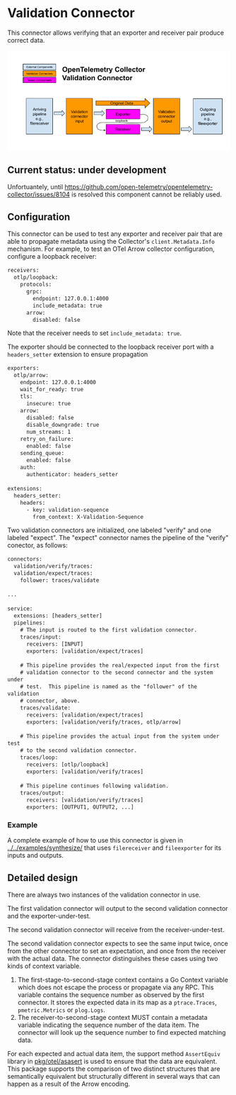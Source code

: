 # Validation Connector

This connector allows verifying that an exporter and receiver pair
produce correct data.

![Diagram](validation.png)

## Current status: under development

Unfortuantely, until
https://github.com/open-telemetry/opentelemetry-collector/issues/8104
is resolved this component cannot be reliably used.

## Configuration

This connector can be used to test any exporter and receiver pair that
are able to propagate metadata using the Collector's
`client.Metadata.Info` mechanism.  For example, to test an OTel Arrow
collector configuration, configure a loopback receiver:

```
receivers:
  otlp/loopback:
    protocols:
      grpc:
        endpoint: 127.0.0.1:4000
        include_metadata: true
      arrow:
        disabled: false
```

Note that the receiver needs to set `include_metadata: true`.

The exporter should be connected to the loopback receiver port with a
`headers_setter` extension to ensure propagation

```
exporters:
  otlp/arrow:
    endpoint: 127.0.0.1:4000
    wait_for_ready: true
    tls:
      insecure: true
    arrow:
      disabled: false
      disable_downgrade: true
      num_streams: 1
    retry_on_failure:
      enabled: false
    sending_queue:
      enabled: false
    auth:
      authenticator: headers_setter

extensions:
  headers_setter:
    headers:
      - key: validation-sequence
        from_context: X-Validation-Sequence
```

Two validation connectors are initialized, one labeled "verify" and
one labeled "expect".  The "expect" connector names the pipeline of
the "verify" conector, as follows:

```
connectors:
  validation/verify/traces:
  validation/expect/traces:
    follower: traces/validate

...

service:
  extensions: [headers_setter]
  pipelines:
    # The input is routed to the first validation connector.
    traces/input:
      receivers: [INPUT]
      exporters: [validation/expect/traces]

    # This pipeline provides the real/expected input from the first
	# validation connector to the second connector and the system under
	# test.  This pipeline is named as the "follower" of the validation 
	# connector, above.
    traces/validate:
      receivers: [validation/expect/traces]
      exporters: [validation/verify/traces, otlp/arrow]

    # This pipeline provides the actual input from the system under test
	# to the second validation connector.
    traces/loop:
      receivers: [otlp/loopback]
      exporters: [validation/verify/traces]
	
	# This pipeline continues following validation.
    traces/output:
      receivers: [validation/verify/traces]
      exporters: [OUTPUT1, OUTPUT2, ...]
```

### Example

A complete example of how to use this connector is given in
[../../examples/synthesize/](../../examples/synthesize/README.md)
that uses `filereceiver` and `fileexporter` for its inputs and outputs.

## Detailed design

There are always two instances of the validation connector in use.

The first validation connector will output to the second validation
connector and the exporter-under-test.

The second validation connector will receive from the
receiver-under-test.

The second validation connector expects to see the same input twice,
once from the other connector to set an expectation, and once from the
receiver with the actual data.  The connector distinguishes these
cases using two kinds of context variable.

1. The first-stage-to-second-stage context contains a Go Context
   variable which does not escape the process or propagate via any
   RPC.  This variable contains the sequence number as observed by the
   first connector.  It stores the expected data in its map as a
   `ptrace.Traces`, `pmetric.Metrics` or `plog.Logs`.
2. The receiver-to-second-stage context MUST contain a metadata
   variable indicating the sequence number of the data item.  The
   connector will look up the sequence number to find expected
   matching data.
   
For each expected and actual data item, the support method
`AssertEquiv` library in [pkg/otel/asasert](https://github.com/open-telemetry/otel-arrow/tree/main/pkg/otel/assert/README.md) is used to ensure
that the data are equivalent.  This package supports the comparison of
two distinct structures that are semantically equivalent but
structurally different in several ways that can happen as a result of
the Arrow encoding.
